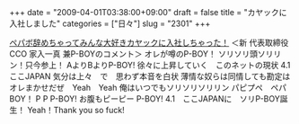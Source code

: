 +++
date = "2009-04-01T03:38:00+09:00"
draft = false
title = "カヤックに入社しました"
categories = ["日々"]
slug = "2301"
+++

<a href="http://bm11.kayac.com/april2009/" target="_blank">ペパボ辞めちゃってみんな大好きカヤックに入社しちゃった！</a>
＜新 代表取締役CCO 家入一真 兼P-BOYのコメント＞
オレが噂のP-BOY！
ソリソリ頭ソリリン！只今参上！
AよりBよりP-BOY!
徐々に上昇していく　このネットの現状
4.1ここJAPAN
気分は上々　で　思わず本音を白状
薄情な奴らは同情しても勘定はオレまかせだぜ　Yeah　Yeah
俺はいつでもソリソリソリリン
パピプペ　ペパBOY！
P P P-BOY!
お腹もピーピー P-BOY!
4.1　ここJAPANに　ソリP-BOY誕生！
Yeah！Thank you so fuck!

